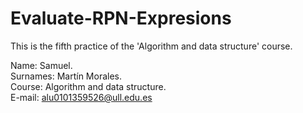 # Evaluate-RPN-Expresions
This is the fifth practice of the 'Algorithm and data structure' course.

Name: Samuel.\
Surnames: Martín Morales.\
Course: Algorithm and data structure.\
E-mail: alu0101359526@ull.edu.es
